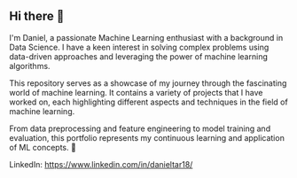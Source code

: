 ## Hi there 👋

I'm Daniel, a passionate Machine Learning enthusiast with a background in Data Science. I have a keen interest in solving complex problems using data-driven approaches and leveraging the power of machine learning algorithms.

This repository serves as a showcase of my journey through the fascinating world of machine learning. It contains a variety of projects that I have worked on, each highlighting different aspects and techniques in the field of machine learning. 

From data preprocessing and feature engineering to model training and evaluation, this portfolio represents my continuous learning and application of ML concepts. 🚀


LinkedIn: https://www.linkedin.com/in/danieltar18/

